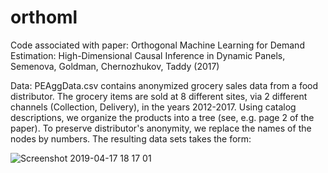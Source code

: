 # orthoml
Code associated with paper: Orthogonal Machine Learning for Demand Estimation: High-Dimensional Causal Inference in Dynamic Panels,
Semenova, Goldman, Chernozhukov, Taddy (2017)

Data: PEAggData.csv contains anonymized grocery sales data from a food distributor. The grocery items are sold at 8 different sites, via 2 different channels (Collection, Delivery), in the years 2012-2017. Using catalog descriptions, we organize the products into a tree (see, e.g. page 2 of the paper). To preserve distributor's anonymity, we replace the names of the nodes by numbers. The resulting data sets takes the form:

![Screenshot 2019-04-17 18 17 01](https://user-images.githubusercontent.com/21160786/56324710-9dcf0400-613d-11e9-88b5-8fb34f1fee5e.png)
